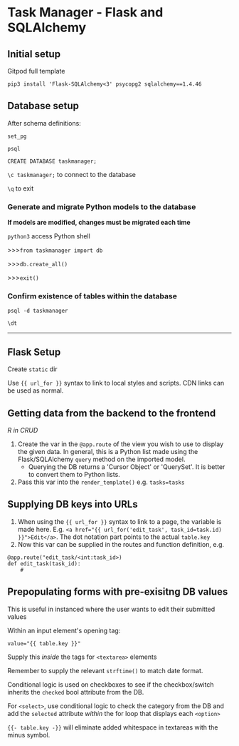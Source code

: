 # Task Manager - Flask and SQLAlchemy

## Initial setup

Gitpod full template

`pip3 install 'Flask-SQLAlchemy<3' psycopg2 sqlalchemy==1.4.46`

## Database setup

After schema definitions:

`set_pg`

`psql`

`CREATE DATABASE taskmanager;`

`\c taskmanager;` to connect to the database

`\q` to exit

### Generate and migrate Python models to the database

**If models are modified, changes must be migrated each time**

`python3` access Python shell

\>>>`from taskmanager import db`

\>>>`db.create_all()`

\>>>`exit()`

### Confirm existence of tables within the database

`psql -d taskmanager`

`\dt`

---

## Flask Setup

Create `static` dir

Use `{{ url_for }}` syntax to link to local styles and scripts. CDN links can be
used as normal.

## Getting data from the backend to the frontend

*R in CRUD*

1. Create the var in the `@app.route` of the view you wish to use to display the
given data. In general, this is a Python list made using the Flask/SQLAlchemy
`query` method on the imported model.
   - Querying the DB returns a 'Cursor Object' or 'QuerySet'. It is better to
   convert them to Python lists.
2. Pass this var into the `render_template()` e.g. `tasks=tasks`

## Supplying DB keys into URLs

1. When using the `{{ url_for }}` syntax to link to a page, the variable is made
here. E.g. `<a href="{{ url_for('edit_task', task_id=task.id) }}">Edit</a>`. The
dot notation part points to the actual `table.key`
2. Now this var can be supplied in the routes and function definition, e.g.
```
@app.route("edit_task/<int:task_id>)
def edit_task(task_id):
    #
```

## Prepopulating forms with pre-exisitng DB values

This is useful in instanced where the user wants to edit their submitted values

Within an input element's opening tag:

`value="{{ table.key }}"`

Supply this *inside* the tags for `<textarea>` elements

Remember to supply the relevant `strftime()` to match date format.

Conditional logic is used on checkboxes to see if the checkbox/switch inherits
the `checked` bool attribute from the DB.

For `<select>`, use conditional logic to check the category from the DB and add
the `selected` attribute *within* the for loop that displays each `<option>`

`{{- table.key -}}` will eliminate added whitespace in textareas with the minus
symbol.

